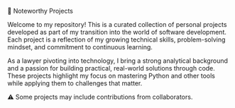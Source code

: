 📌 Noteworthy Projects

Welcome to my repository!
This is a curated collection of personal projects developed as part of my transition into the world of software development. Each project is a reflection of my growing technical skills, problem-solving mindset, and commitment to continuous learning.

As a lawyer pivoting into technology, I bring a strong analytical background and a passion for building practical, real-world solutions through code. These projects highlight my focus on mastering Python and other tools while applying them to challenges that matter.

⚠️ Some projects may include contributions from collaborators.
